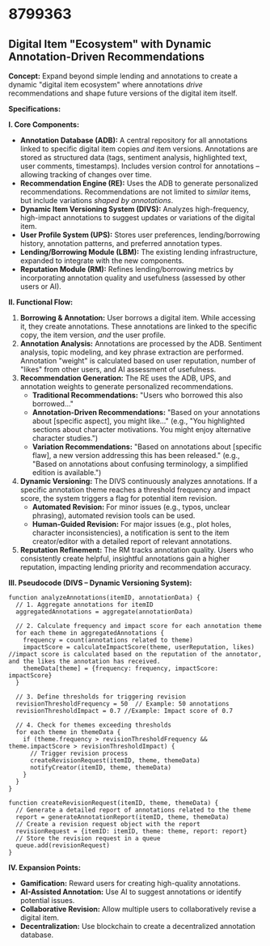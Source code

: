# 8799363

## Digital Item "Ecosystem" with Dynamic Annotation-Driven Recommendations

**Concept:** Expand beyond simple lending and annotations to create a dynamic "digital item ecosystem" where annotations *drive* recommendations and shape future versions of the digital item itself.

**Specifications:**

**I. Core Components:**

*   **Annotation Database (ADB):**  A central repository for all annotations linked to specific digital item copies *and* item versions.  Annotations are stored as structured data (tags, sentiment analysis, highlighted text, user comments, timestamps).  Includes version control for annotations – allowing tracking of changes over time.
*   **Recommendation Engine (RE):**  Uses the ADB to generate personalized recommendations.  Recommendations are not limited to *similar* items, but include variations *shaped by annotations*.
*   **Dynamic Item Versioning System (DIVS):**  Analyzes high-frequency, high-impact annotations to suggest updates or variations of the digital item.
*   **User Profile System (UPS):** Stores user preferences, lending/borrowing history, annotation patterns, and preferred annotation types.
*   **Lending/Borrowing Module (LBM):** The existing lending infrastructure, expanded to integrate with the new components.
*   **Reputation Module (RM):** Refines lending/borrowing metrics by incorporating annotation quality and usefulness (assessed by other users or AI).

**II. Functional Flow:**

1.  **Borrowing & Annotation:** User borrows a digital item. While accessing it, they create annotations. These annotations are linked to the specific copy, the item version, *and* the user profile.
2.  **Annotation Analysis:** Annotations are processed by the ADB. Sentiment analysis, topic modeling, and key phrase extraction are performed.  Annotation "weight" is calculated based on user reputation, number of "likes" from other users, and AI assessment of usefulness.
3.  **Recommendation Generation:** The RE uses the ADB, UPS, and annotation weights to generate personalized recommendations.  
    *   **Traditional Recommendations:** "Users who borrowed this also borrowed…"
    *   **Annotation-Driven Recommendations:** "Based on your annotations about [specific aspect], you might like…" (e.g., "You highlighted sections about character motivations. You might enjoy alternative character studies.")
    *   **Variation Recommendations:** "Based on annotations about [specific flaw], a new version addressing this has been released." (e.g., "Based on annotations about confusing terminology, a simplified edition is available.")
4.  **Dynamic Versioning:** The DIVS continuously analyzes annotations.  If a specific annotation theme reaches a threshold frequency and impact score, the system triggers a flag for potential item revision.
    *   **Automated Revision:** For minor issues (e.g., typos, unclear phrasing), automated revision tools can be used.
    *   **Human-Guided Revision:** For major issues (e.g., plot holes, character inconsistencies), a notification is sent to the item creator/editor with a detailed report of relevant annotations.
5.  **Reputation Refinement:** The RM tracks annotation quality. Users who consistently create helpful, insightful annotations gain a higher reputation, impacting lending priority and recommendation accuracy.

**III. Pseudocode (DIVS – Dynamic Versioning System):**

```pseudocode
function analyzeAnnotations(itemID, annotationData) {
  // 1. Aggregate annotations for itemID
  aggregatedAnnotations = aggregate(annotationData)

  // 2. Calculate frequency and impact score for each annotation theme
  for each theme in aggregatedAnnotations {
    frequency = count(annotations related to theme)
    impactScore = calculateImpactScore(theme, userReputation, likes) //impact score is calculated based on the reputation of the annotator, and the likes the annotation has received.
    themeData[theme] = {frequency: frequency, impactScore: impactScore}
  }

  // 3. Define thresholds for triggering revision
  revisionThresholdFrequency = 50  // Example: 50 annotations
  revisionThresholdImpact = 0.7 //Example: Impact score of 0.7

  // 4. Check for themes exceeding thresholds
  for each theme in themeData {
    if (theme.frequency > revisionThresholdFrequency && theme.impactScore > revisionThresholdImpact) {
      // Trigger revision process
      createRevisionRequest(itemID, theme, themeData)
      notifyCreator(itemID, theme, themeData)
    }
  }
}

function createRevisionRequest(itemID, theme, themeData) {
  // Generate a detailed report of annotations related to the theme
  report = generateAnnotationReport(itemID, theme, themeData)
  // Create a revision request object with the report
  revisionRequest = {itemID: itemID, theme: theme, report: report}
  // Store the revision request in a queue
  queue.add(revisionRequest)
}
```

**IV.  Expansion Points:**

*   **Gamification:**  Reward users for creating high-quality annotations.
*   **AI-Assisted Annotation:**  Use AI to suggest annotations or identify potential issues.
*   **Collaborative Revision:** Allow multiple users to collaboratively revise a digital item.
* **Decentralization:** Use blockchain to create a decentralized annotation database.